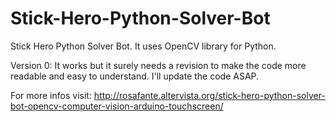 # Stick-Hero-Python-Solver-Bot
Stick Hero Python Solver Bot. It uses OpenCV library for Python.

Version 0: It works but it surely needs a revision to make the code more readable and easy to understand. I'll update the code ASAP.

For more infos visit: http://rosafante.altervista.org/stick-hero-python-solver-bot-opencv-computer-vision-arduino-touchscreen/
